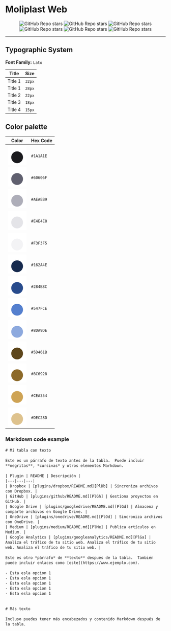 # **Moliplast Web**

<p align="center">
<img alt="GitHub Repo stars" src="https://img.shields.io/badge/Vite-B73BFE?style=for-the-badge&logo=vite&logoColor=FFD62E" />
<img alt="GitHub Repo stars" src="https://img.shields.io/badge/React-20232A?style=for-the-badge&logo=react&logoColor=61DAFB" />
<img alt="GitHub Repo stars" src="https://img.shields.io/badge/React_Router-CA4245?style=for-the-badge&logo=react-router&logoColor=white" />
<img alt="GitHub Repo stars" src="https://img.shields.io/badge/SASS-hotpink.svg?style=for-the-badge&logo=SASS&logoColor=white" />
<img alt="GitHub Repo stars" src="https://img.shields.io/badge/php-%23777BB4.svg?style=for-the-badge&logo=php&logoColor=white" />
<img alt="GitHub Repo stars" src="https://img.shields.io/badge/laravel-%23FF2D20.svg?style=for-the-badge&logo=laravel&logoColor=white" />
</p>


---

## **Typographic System**

**Font Family:** `Lato`

| Title | Size |
|---|---|
| Title 1 | `32px` |
| Title 1 | `28px` |
| Title 2 | `22px` |
| Title 3 | `18px` |
| Title 4 | `15px` |


## **Color palette**


| Color | Hex Code |
|---|---|
| ![circle](./docs/assets/imgs_svgs/circle_1A1A1E.svg) | `#1A1A1E` |
| ![circle](./docs/assets/imgs_svgs/circle_60606F.svg) | `#60606F` |
| ![circle](./docs/assets/imgs_svgs/circle_AEAEB9.svg) | `#AEAEB9` |
| ![circle](./docs/assets/imgs_svgs/circle_E4E4E8.svg) | `#E4E4E8` |
| ![circle](./docs/assets/imgs_svgs/circle_F3F3F5.svg) | `#F3F3F5` |
| ![circle](./docs/assets/imgs_svgs/circle_162A4E.svg) | `#162A4E` |
| ![circle](./docs/assets/imgs_svgs/circle_284B8C.svg) | `#284B8C` |
| ![circle](./docs/assets/imgs_svgs/circle_547FCE.svg) | `#547FCE` |
| ![circle](./docs/assets/imgs_svgs/circle_8DA9DE.svg) | `#8DA9DE` |
| ![circle](./docs/assets/imgs_svgs/circle_5D461B.svg) | `#5D461B` |
| ![circle](./docs/assets/imgs_svgs/circle_8C6928.svg) | `#8C6928` |
| ![circle](./docs/assets/imgs_svgs/circle_CEA354.svg) | `#CEA354` |
| ![circle](./docs/assets/imgs_svgs/circle_DEC28D.svg) | `#DEC28D` |


### Markdown code example


```
# Mi tabla con texto

Este es un párrafo de texto antes de la tabla.  Puede incluir **negritas**, *cursivas* y otros elementos Markdown.

| Plugin | README | Descripción |
|---|---|---|
| Dropbox | [plugins/dropbox/README.md][PlDb] | Sincroniza archivos con Dropbox. |
| GitHub | [plugins/github/README.md][PlGh] | Gestiona proyectos en GitHub. |
| Google Drive | [plugins/googledrive/README.md][PlGd] | Almacena y comparte archivos en Google Drive. |
| OneDrive | [plugins/onedrive/README.md][PlOd] | Sincroniza archivos con OneDrive. |
| Medium | [plugins/medium/README.md][PlMe] | Publica artículos en Medium. |
| Google Analytics | [plugins/googleanalytics/README.md][PlGa] | Analiza el tráfico de tu sitio web. Analiza el tráfico de tu sitio web. Analiza el tráfico de tu sitio web. |

Este es otro *párrafo* de **texto** después de la tabla.  También puede incluir enlaces como [este](https://www.ejemplo.com).

- Esta esla opcion 1
- Esta esla opcion 1
- Esta esla opcion 1
- Esta esla opcion 1
- Esta esla opcion 1


# Más texto

Incluso puedes tener más encabezados y contenido Markdown después de la tabla.
```